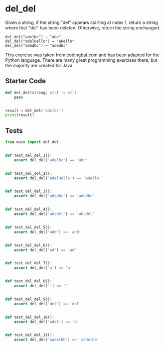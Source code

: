 # del_del





Given a string, if the string "del" appears starting at index 1, return a string where that "del" has been deleted. Otherwise, return the string unchanged.

```
del_del("adelbc") → "abc"
del_del("adelHello") → "aHello"
del_del("adedbc") → "adedbc"
```

This exercise was taken from [codingbat.com](https://codingbat.com/prob/p100905) and has been adapted for the Python language. There are many great programming exercises there, but the majority are created for Java.

## Starter Code
```python
def del_del(string: str) -> str:
    pass


result = del_del('adelbc')
print(result)
```

## Tests
```python
from main import del_del


def test_del_del_1():
    assert del_del('adelbc') == 'abc'


def test_del_del_2():
    assert del_del('adelHello') == 'aHello'


def test_del_del_3():
    assert del_del('adedbc') == 'adedbc'


def test_del_del_4():
    assert del_del('abcdel') == 'abcdel'


def test_del_del_5():
    assert del_del('add') == 'add'


def test_del_del_6():
    assert del_del('ad') == 'ad'


def test_del_del_7():
    assert del_del('a') == 'a'


def test_del_del_8():
    assert del_del('') == ''


def test_del_del_9():
    assert del_del('del') == 'del'


def test_del_del_10():
    assert del_del('adel') == 'a'


def test_del_del_11():
    assert del_del('aadelbb') == 'aadelbb'
```
